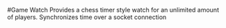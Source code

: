 #Game Watch
Provides a chess timer style watch for an unlimited amount of players. Synchronizes time over a socket connection